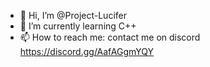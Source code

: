 - 👋 Hi, I’m @Project-Lucifer
- 🌱 I’m currently learning C++
- 📫 How to reach me: contact me on discord https://discord.gg/AafAGgmYQY
